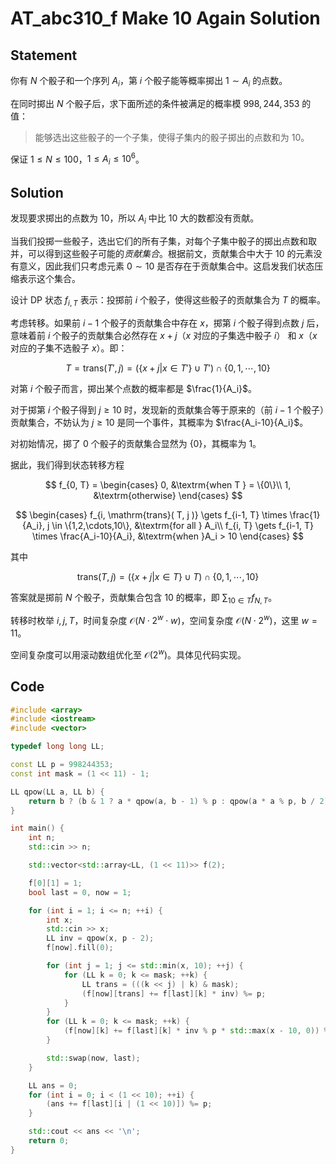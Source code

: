 # AT_abc310_f Make 10 Again Solution

## Statement

你有 $N$ 个骰子和一个序列 $A_i$，第 $i$ 个骰子能等概率掷出 $1 \sim A_i$ 的点数。

在同时掷出 $N$ 个骰子后，求下面所述的条件被满足的概率模 $998,244,353$ 的值：

> 能够选出这些骰子的一个子集，使得子集内的骰子掷出的点数和为 $10$。

保证 $1 \le N \le 100$，$1 \le A_i \le {10}^6$。

## Solution

发现要求掷出的点数为 $10$，所以 $A_i$ 中比 $10$ 大的数都没有贡献。

当我们投掷一些骰子，选出它们的所有子集，对每个子集中骰子的掷出点数和取并，可以得到这些骰子可能的*贡献集合*。根据前文，贡献集合中大于 $10$ 的元素没有意义，因此我们只考虑元素 $0 \sim 10$ 是否存在于贡献集合中。这启发我们状态压缩表示这个集合。

设计 DP 状态 $f_{i, T}$ 表示：投掷前 $i$ 个骰子，使得这些骰子的贡献集合为 $T$ 的概率。

考虑转移。如果前 $i-1$ 个骰子的贡献集合中存在 $x$，掷第 $i$ 个骰子得到点数 $j$ 后，意味着前 $i$ 个骰子的贡献集合必然存在 $x+j$（$x$ 对应的子集选中骰子 $i$） 和 $x$（$x$ 对应的子集不选骰子 $x$）。即：

$$T = \mathrm{trans}( T', j) = (\{x+j|x\in T'\} \cup T') \cap \{0,1,\cdots,10\}$$

对第 $i$ 个骰子而言，掷出某个点数的概率都是 $\frac{1}{A_i}$。

对于掷第 $i$ 个骰子得到 $j \ge 10$ 时，发现新的贡献集合等于原来的（前 $i-1$ 个骰子）贡献集合，不妨认为 $j \ge 10$ 是同一个事件，其概率为 $\frac{A_i-10}{A_i}$。

对初始情况，掷了 $0$ 个骰子的贡献集合显然为 $\{0\}$，其概率为 $1$。

据此，我们得到状态转移方程

$$
f_{0, T} = \begin{cases}
0, &\textrm{when T } = \{0\}\\
1, &\textrm{otherwise}
\end{cases}
$$

$$
\begin{cases}
f_{i, \mathrm{trans}( T, j )} \gets f_{i-1, T} \times \frac{1}{A_i}, j \in \{1,2,\cdots,10\}, &\textrm{for all } A_i\\
f_{i, T} \gets f_{i-1, T} \times \frac{A_i-10}{A_i}, &\textrm{when }A_i > 10
\end{cases}
$$

其中

$$
\mathrm{trans}( T, j) = (\{x+j|x\in T\} \cup T) \cap \{0,1,\cdots,10\}
$$

答案就是掷前 $N$ 个骰子，贡献集合包含 $10$ 的概率，即 $\sum_{10 \in T} f_{N, T}$。

转移时枚举 $i, j, T$，时间复杂度 $\mathcal{O}( N \cdot 2^{w} \cdot w)$，空间复杂度 $\mathcal{O}( N \cdot 2^{w})$，这里 $w = 11$。

空间复杂度可以用滚动数组优化至 $\mathcal{O}( 2^{w})$。具体见代码实现。

## Code

```cpp
#include <array>
#include <iostream>
#include <vector>

typedef long long LL;

const LL p = 998244353;
const int mask = (1 << 11) - 1;

LL qpow(LL a, LL b) {
	return b ? (b & 1 ? a * qpow(a, b - 1) % p : qpow(a * a % p, b / 2) % p) : 1ll;
}

int main() {
	int n;
	std::cin >> n;

	std::vector<std::array<LL, (1 << 11)>> f(2);

	f[0][1] = 1;
	bool last = 0, now = 1;

	for (int i = 1; i <= n; ++i) {
		int x;
		std::cin >> x;
		LL inv = qpow(x, p - 2);
		f[now].fill(0);

		for (int j = 1; j <= std::min(x, 10); ++j) {
			for (LL k = 0; k <= mask; ++k) {
				LL trans = (((k << j) | k) & mask);
				(f[now][trans] += f[last][k] * inv) %= p;
			}
		}
		for (LL k = 0; k <= mask; ++k) {
			(f[now][k] += f[last][k] * inv % p * std::max(x - 10, 0)) %= p;
		}

		std::swap(now, last);
	}

	LL ans = 0;
	for (int i = 0; i < (1 << 10); ++i) {
		(ans += f[last][i | (1 << 10)]) %= p;
	}

	std::cout << ans << '\n';
	return 0;
}

```
